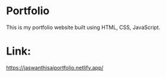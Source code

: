 # Portfolio

This is my portfolio website built using HTML, CSS, JavaScript.

# Link: 
https://jaswanthisaiportfolio.netlify.app/
